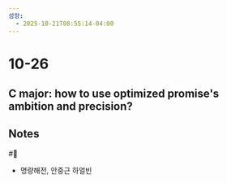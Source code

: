 ```yaml
---
성장:
  - 2025-10-21T08:55:14-04:00
---
```

# 10-26

## C major: how to use optimized promise's ambition and precision?

## Notes

#🐙
- 명량해전, 안중근 하얼빈